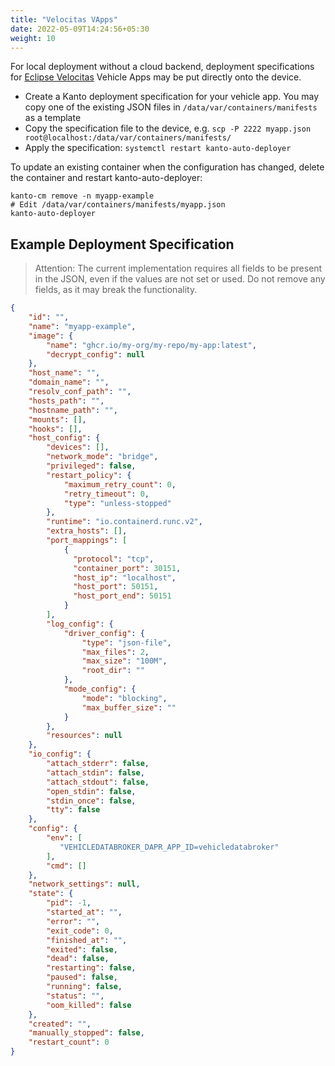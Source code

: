 ```yaml
---
title: "Velocitas VApps"
date: 2022-05-09T14:24:56+05:30
weight: 10
---
```


For local deployment without a cloud backend, deployment specifications for [Eclipse Velocitas](https://projects.eclipse.org/projects/automotive.velocitas) Vehicle Apps may be put directly onto the device.

- Create a Kanto deployment specification for your vehicle app. You may copy one of the existing JSON files in `/data/var/containers/manifests` as a template
- Copy the specification file to the device, e.g. `scp -P 2222 myapp.json root@localhost:/data/var/containers/manifests/`
- Apply the specification: `systemctl restart kanto-auto-deployer`

To update an existing container when the configuration has changed, delete the container and restart kanto-auto-deployer:

    kanto-cm remove -n myapp-example
    # Edit /data/var/containers/manifests/myapp.json
    kanto-auto-deployer

## Example Deployment Specification

> Attention: The current implementation requires all fields to be present in the JSON, even if the values are not set or used. Do not remove any fields, as it may break the functionality.

```json
{
    "id": "",
    "name": "myapp-example",
    "image": {
        "name": "ghcr.io/my-org/my-repo/my-app:latest",
        "decrypt_config": null
    },
    "host_name": "",
    "domain_name": "",
    "resolv_conf_path": "",
    "hosts_path": "",
    "hostname_path": "",
    "mounts": [],
    "hooks": [],
    "host_config": {
        "devices": [],
        "network_mode": "bridge",
        "privileged": false,
        "restart_policy": {
            "maximum_retry_count": 0,
            "retry_timeout": 0,
            "type": "unless-stopped"
        },
        "runtime": "io.containerd.runc.v2",
        "extra_hosts": [],
        "port_mappings": [
            {
              "protocol": "tcp",
              "container_port": 30151,
              "host_ip": "localhost",
              "host_port": 50151,
              "host_port_end": 50151
            }
        ],
        "log_config": {
            "driver_config": {
                "type": "json-file",
                "max_files": 2,
                "max_size": "100M",
                "root_dir": ""
            },
            "mode_config": {
                "mode": "blocking",
                "max_buffer_size": ""
            }
        },
        "resources": null
    },
    "io_config": {
        "attach_stderr": false,
        "attach_stdin": false,
        "attach_stdout": false,
        "open_stdin": false,
        "stdin_once": false,
        "tty": false
    },
    "config": {
        "env": [
           "VEHICLEDATABROKER_DAPR_APP_ID=vehicledatabroker"
        ],
        "cmd": []
    },
    "network_settings": null,
    "state": {
        "pid": -1,
        "started_at": "",
        "error": "",
        "exit_code": 0,
        "finished_at": "",
        "exited": false,
        "dead": false,
        "restarting": false,
        "paused": false,
        "running": false,
        "status": "",
        "oom_killed": false
    },
    "created": "",
    "manually_stopped": false,
    "restart_count": 0
}
```
